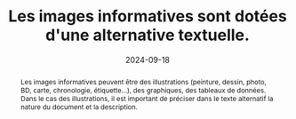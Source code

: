 ---
title: Les images informatives sont dotées d'une alternative textuelle.
abstract: Les images informatives peuvent être des illustrations (peinture, dessin, photo, BD, carte, chronologie, étiquette…), des graphiques, des tableaux de données. Dans le cas des illustrations, il est important de préciser dans le texte alternatif la nature du document et la description.
categories: 
    - "Images et médias"
agrege: O4113-E024
opquast: '4 113'
indiceebook: '024'
description: "Règle n°24"
before: "023"
weight: "024"
after: "025"
actif: '1'
layout: rules
date: 2024-09-18
tags: 
    - "Accessibilité"
    - "Lisibilité"
objectif: 
    - "Permettre aux lecteurs placés dans des contextes où les images ne sont pas perceptibles (voix de synthése, lecteur d'écran, lecture immersive) de comprendre le sens des images qu'ils ne peuvent voir."
Meo: 
    - "Donner à chaque élément img concerné un attribut alt reproduisant l’information, un lien adjacent à l’image jouant le même rôle, soit dans le contenu de la page, dans le contexte immédiat de l’image. Dans ce dernier cas, l’alternative peut signaler la présence de cette description et y renvoyer."
Controle: 
    - "Vérifier que l’attribut alt de chaque élément img concerné reproduit l’information portée par l’image."
    - "Vérifier la présence et la pertinence de la description étendue le cas échéant."
    - "Vérifier la compréhension en absence de l'image."
epubcheck: false
ace: true
humancheck: true
ReadiumGoToolkit: 
Source: 
    - "Opquast"
Referentiel: 
    - "WCAG"
steps: 
    - "Projet éditorial"
---